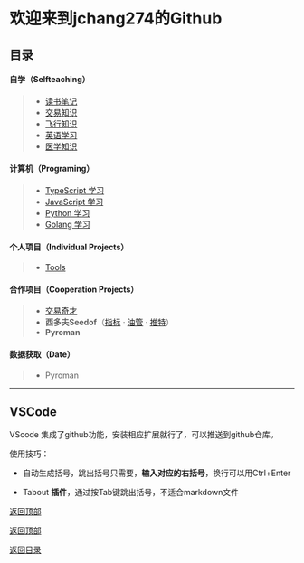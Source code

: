 # 欢迎来到jchang274的Github

## 目录

#### 自学（Selfteaching）

>* [读书笔记](/ReadingNotes/)
>* [交易知识](/Trade-Learning/)
>* [飞行知识](/Aviation-Learning/)
>* [英语学习](/EN-Learning/)
>* [医学知识](/MED-Learning/)

#### 计算机（Programing）

>* [TypeScript 学习](/TS-Learning/)
>* [JavaScript 学习](/JS-Learning/)
>* [Python 学习](/PY-Learning/)
>* [Golang 学习](/GO-Learning/)

#### 个人项目（Individual Projects）

>* [Tools](/ComputerTools/)

#### 合作项目（Cooperation Projects）

>* [交易奇才](https://marketwizards.cn/)
>* **西多夫Seedof**（[指标](https://www.trading-logic.com/wiki/trading-indicator.html) · [油管](https://www.youtube.com/channel/UCb8NhaAmTLU5uwKE_jfttCg) · [推特]()）
>* **Pyroman**

#### 数据获取（Date）
>* Pyroman

---

## VSCode

VScode 集成了github功能，安装相应扩展就行了，可以推送到github仓库。

使用技巧：

* 自动生成括号，跳出括号只需要，**输入对应的右括号**，换行可以用Ctrl+Enter
  
* Tabout **插件**，通过按Tab键跳出括号，不适合markdown文件

[返回顶部](#目录)

[返回顶部](#目录)

[返回目录](#目录)
